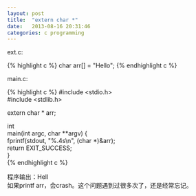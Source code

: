 ```yaml
---
layout: post
title:  "extern char *"
date:   2013-08-16 20:31:46
categories: c programming
---
```


ext.c:  

{% highlight c %}
char arr[] = "Hello";
{% endhighlight c %}

main.c:  

{% highlight c %}
#include <stdio.h>  
#include <stdlib.h>  

extern char * arr;  

int  
main(int argc, char **argv) {  
    fprintf(stdout, "%.4s\n", (char *)&arr);  
    return EXIT_SUCCESS;  
}  
{% endhighlight c %}

程序输出：Hell  
如果printf arr，会crash。这个问题遇到过很多次了，还是经常忘记。
